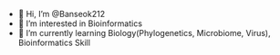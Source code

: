 - 👋 Hi, I’m @Banseok212
- 👀 I’m interested in Bioinformatics
- 🌱 I’m currently learning Biology(Phylogenetics, Microbiome, Virus), Bioinformatics Skill





